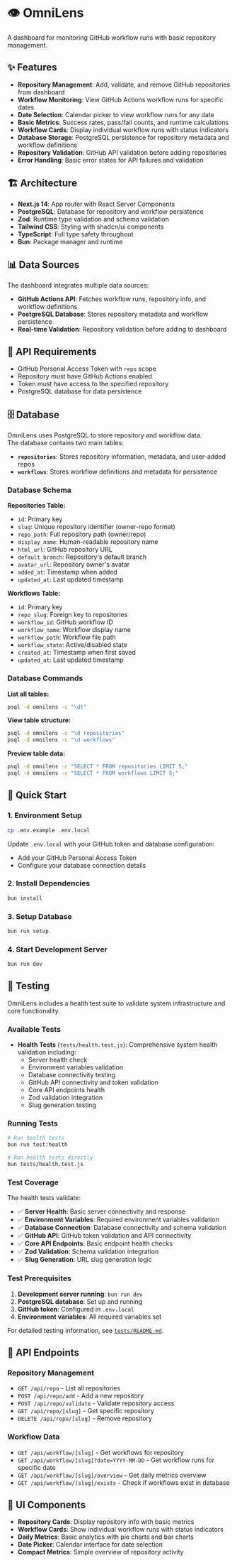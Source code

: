# 👁️ OmniLens

A dashboard for monitoring GitHub workflow runs with basic repository management.

## ✨ Features

- **Repository Management**: Add, validate, and remove GitHub repositories from dashboard
- **Workflow Monitoring**: View GitHub Actions workflow runs for specific dates
- **Date Selection**: Calendar picker to view workflow runs for any date
- **Basic Metrics**: Success rates, pass/fail counts, and runtime calculations
- **Workflow Cards**: Display individual workflow runs with status indicators
- **Database Storage**: PostgreSQL persistence for repository metadata and workflow definitions
- **Repository Validation**: GitHub API validation before adding repositories
- **Error Handling**: Basic error states for API failures and validation

## 🏗️ Architecture

- **Next.js 14**: App router with React Server Components
- **PostgreSQL**: Database for repository and workflow persistence
- **Zod**: Runtime type validation and schema validation
- **Tailwind CSS**: Styling with shadcn/ui components
- **TypeScript**: Full type safety throughout
- **Bun**: Package manager and runtime

## 📊 Data Sources

The dashboard integrates multiple data sources:
- **GitHub Actions API**: Fetches workflow runs, repository info, and workflow definitions
- **PostgreSQL Database**: Stores repository metadata and workflow persistence
- **Real-time Validation**: Repository validation before adding to dashboard

## 🔑 API Requirements

- GitHub Personal Access Token with `repo` scope
- Repository must have GitHub Actions enabled
- Token must have access to the specified repository
- PostgreSQL database for data persistence

## 🗄️ Database

OmniLens uses PostgreSQL to store repository and workflow data.  
The database contains two main tables:

- **`repositories`**: Stores repository information, metadata, and user-added repos
- **`workflows`**: Stores workflow definitions and metadata for persistence

### Database Schema

**Repositories Table:**
- `id`: Primary key
- `slug`: Unique repository identifier (owner-repo format)
- `repo_path`: Full repository path (owner/repo)
- `display_name`: Human-readable repository name
- `html_url`: GitHub repository URL
- `default_branch`: Repository's default branch
- `avatar_url`: Repository owner's avatar
- `added_at`: Timestamp when added
- `updated_at`: Last updated timestamp

**Workflows Table:**
- `id`: Primary key
- `repo_slug`: Foreign key to repositories
- `workflow_id`: GitHub workflow ID
- `workflow_name`: Workflow display name
- `workflow_path`: Workflow file path
- `workflow_state`: Active/disabled state
- `created_at`: Timestamp when first saved
- `updated_at`: Last updated timestamp

### Database Commands

**List all tables:**
```bash
psql -d omnilens -c "\dt"
```

**View table structure:**
```bash
psql -d omnilens -c "\d repositories"
psql -d omnilens -c "\d workflows"
```

**Preview table data:**
```bash
psql -d omnilens -c "SELECT * FROM repositories LIMIT 5;"
psql -d omnilens -c "SELECT * FROM workflows LIMIT 5;"
```

## 🚀 Quick Start

### 1. Environment Setup

```bash
cp .env.example .env.local
```

Update `.env.local` with your GitHub token and database configuration:
- Add your GitHub Personal Access Token
- Configure your database connection details

### 2. Install Dependencies

```bash
bun install
```

### 3. Setup Database

```bash
bun run setup
```

### 4. Start Development Server

```bash
bun run dev
```

## 🧪 Testing

OmniLens includes a health test suite to validate system infrastructure and core functionality.

### Available Tests

- **Health Tests** (`tests/health.test.js`): Comprehensive system health validation including:
  - Server health check
  - Environment variables validation
  - Database connectivity testing
  - GitHub API connectivity and token validation
  - Core API endpoints health
  - Zod validation integration
  - Slug generation testing

### Running Tests

```bash
# Run health tests
bun run test:health

# Run health tests directly
bun tests/health.test.js
```

### Test Coverage

The health tests validate:
- ✅ **Server Health**: Basic server connectivity and response
- ✅ **Environment Variables**: Required environment variables validation
- ✅ **Database Connection**: Database connectivity and schema validation
- ✅ **GitHub API**: GitHub token validation and API connectivity
- ✅ **Core API Endpoints**: Basic endpoint health checks
- ✅ **Zod Validation**: Schema validation integration
- ✅ **Slug Generation**: URL slug generation logic

### Test Prerequisites

1. **Development server running**: `bun run dev`
2. **PostgreSQL database**: Set up and running
3. **GitHub token**: Configured in `.env.local`
4. **Environment variables**: All required variables set

For detailed testing information, see [`tests/README.md`](tests/README.md).

## 🚀 API Endpoints

### Repository Management
- `GET /api/repo` - List all repositories
- `POST /api/repo/add` - Add a new repository
- `POST /api/repo/validate` - Validate repository access
- `GET /api/repo/[slug]` - Get specific repository
- `DELETE /api/repo/[slug]` - Remove repository

### Workflow Data
- `GET /api/workflow/[slug]` - Get workflows for repository
- `GET /api/workflow/[slug]?date=YYYY-MM-DD` - Get workflow runs for specific date
- `GET /api/workflow/[slug]/overview` - Get daily metrics overview
- `GET /api/workflow/[slug]/exists` - Check if workflows exist in database

## 🎨 UI Components

- **Repository Cards**: Display repository info with basic metrics
- **Workflow Cards**: Show individual workflow runs with status indicators
- **Daily Metrics**: Basic analytics with pie charts and bar charts
- **Date Picker**: Calendar interface for date selection
- **Compact Metrics**: Simple overview of repository activity
